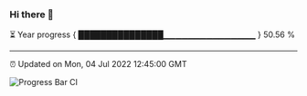 ### Hi there 👋

⏳ Year progress { ███████████████▁▁▁▁▁▁▁▁▁▁▁▁▁▁▁ } 50.56 %

---

⏰ Updated on Mon, 04 Jul 2022 12:45:00 GMT

![Progress Bar CI](https://github.com/ZhaoGui/ZhaoGui/workflows/Progress%20Bar%20CI/badge.svg)
